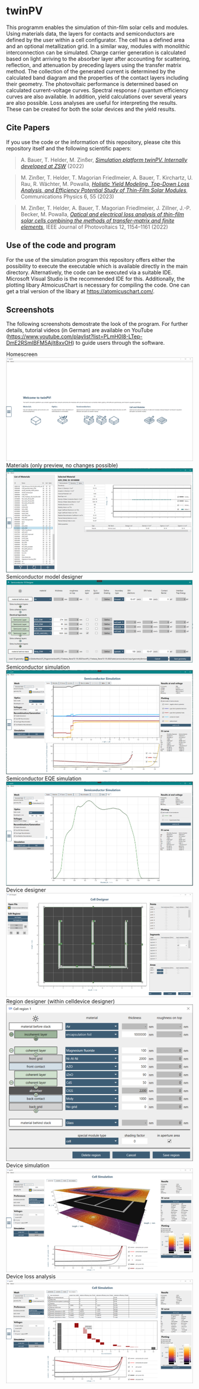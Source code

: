 # twinPV
This programm enables the simulation of thin-film solar cells and modules. Using materials data, the layers for contacts and semiconductors are defined by the user within a cell configurator. The cell has a defined area and an optional metallization grid. In a similar way, modules with monolithic interconnection can be simulated. Charge carrier generation is calculated based on light arriving to the absorber layer after accounting for scattering, reflection, and attenuation by preceding layers using the transfer matrix method. The collection of the generated current is determined by the calculated band diagram and the properties of the contact layers including their geometry. The photovoltaic performance is determined based on calculated current-voltage curves.  Spectral response / quantum efficiency curves are also available. In addition, yield calculations over several years are also possible. Loss analyses are useful for interpreting the results. These can be created for both the solar devices and the yield results.

## Cite Papers
If you use the code or the information of this repository, please cite this repository itself and the following scientific papers:
> A. Bauer, T. Helder, M. Zinßer,
> [*Simulation platform twinPV. Internally developed at ZSW*](https://github.com/ZSW-MAT/twinPV) (2022)

> M. Zinßer, T. Helder, T. Magorian Friedlmeier, A. Bauer, T. Kirchartz, U. Rau, R. Wächter, M. Powalla,
> [*Holistic Yield Modeling, Top-Down Loss Analysis, and Efficiency Potential Study of Thin-Film Solar Modules*](https://www.nature.com/articles/s42005-023-01164-6),
> Communications Physics 6, 55 (2023)

> M. Zinßer, T. Helder, A. Bauer, T. Magorian Friedlmeier, J. Zillner, J.-P. Becker, M. Powalla,
> [*Optical and electrical loss analysis of thin-film solar cells combining the methods of transfer-matrix and finite elements*](https://ieeexplore.ieee.org/abstract/document/9839509/),
> IEEE Journal of Photovoltaics 12, 1154–1161 (2022)

## Use of the code and program
For the use of the simulation program this repository offers either the possibility to execute the executable which is available directly in the main directory. Alternatively, the code can be executed via a suitable IDE. Microsoft Visual Studio is the recommended IDE for this. Additionally, the plotting libary AtmoicusChart is necessary for compiling the code. One can get a trial version of the libary at https://atomicuschart.com/.

## Screenshots
The following screenshots demostrate the look of the program. For further details, tutorial videos (in German) are available on YouTube (https://www.youtube.com/playlist?list=PLmH0I8-LTep-DmE2RSmIBFM5AjIt8xvOH) to guide users through the software.

Homescreen
<img src="./screenshots/homescreen.png" alt="screenshots"/>
Materials (only preview, no changes possible)
<img src="./screenshots/MaterialPage.PNG" alt="screenshots"/>
Semiconductor model designer
<img src="./screenshots/SemiconductorDesigner.PNG" alt="screenshots"/>
Semiconductor simulation 
<img src="./screenshots/SemiconductorSimulationPage.PNG" alt="screenshots"/>
Semiconductor EQE simulation
<img src="./screenshots/SemiconductorEQESimulationPage.PNG" alt="screenshots"/>
Device designer
<img src="./screenshots/designer.png" alt="screenshots"/>
Region designer (within celldevice designer)
<img src="./screenshots/regionDesigner.png" alt="screenshots"/>
Device simulation
<img src="./screenshots/cellSimulation.png" alt="screenshots"/>
Device loss analysis
<img src="./screenshots/cellLossAnalysis.png" alt="screenshots"/>
